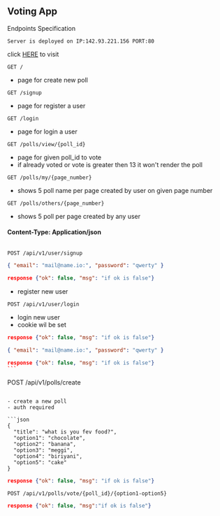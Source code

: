## Voting App

Endpoints Specification

```
Server is deployed on IP:142.93.221.156 PORT:80
```

click [HERE](http://142.93.221.156) to visit

```
GET /
```

- page for create new poll

```
GET /signup
```

- page for register a user

```
GET /login
```

- page for login a user

```
GET /polls/view/{poll_id}
```

- page for given poll_id to vote
- if already voted or vote is greater then 13 it won't render the poll

```
GET /polls/my/{page_number}
```

- shows 5 poll name per page created by user on given page number

```
GET /polls/others/{page_number}
```

- shows 5 poll per page created by any user

#### Content-Type: Application/json

```

POST /api/v1/user/signup

```

```json
{ "email": "mail@name.io:", "password": "qwerty" }
```

```json
response {"ok": false, "msg": "if ok is false"}
```

- register new user

```
POST /api/v1/user/login
```

- login new user
- cookie wil be set

```json
response {"ok": false, "msg": "if ok is false"}
```

```json
{ "email": "mail@name.io:", "password": "qwerty" }
```

````json
response {"ok": false, "msg": "if ok is false"}
```

````

POST /api/v1/polls/create

````

- create a new poll
- auth required

```json
{
  "title": "what is you fev food?",
  "option1": "chocolate",
  "option2": "banana",
  "option3": "meggi",
  "option4": "biriyani",
  "option5": "cake"
}
````

```json
response {"ok": false, "msg": "if ok is false"}
```

```
POST /api/v1/polls/vote/{poll_id}/{option1-option5}
```

```json
response {"ok": false, "msg":"if ok is false"}
```
